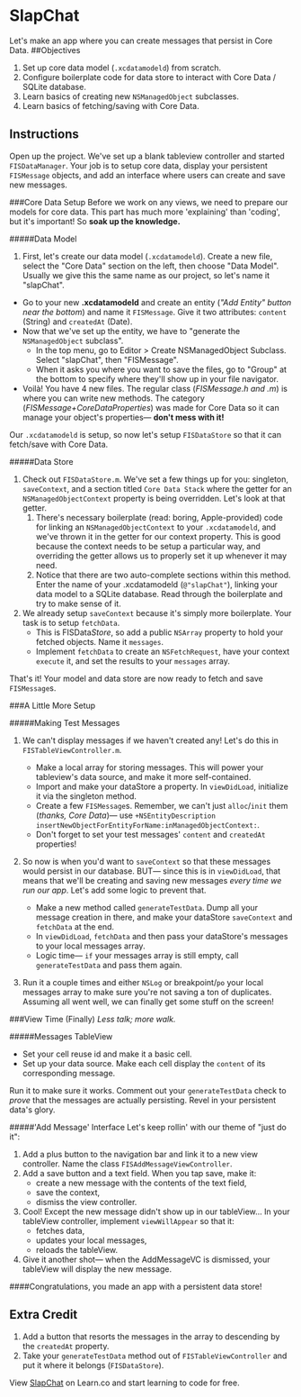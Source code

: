 
SlapChat
========
Let's make an app where you can create messages that persist in Core Data.
##Objectives
1. Set up core data model (`.xcdatamodeld`) from scratch.
2. Configure boilerplate code for data store to interact with Core Data / SQLite database.
3. Learn basics of creating new `NSManagedObject` subclasses.
4. Learn basics of fetching/saving with Core Data.

## Instructions
Open up the project. We've set up a blank tableview controller and started `FISDataManager`. Your job is to setup core data, display your persistent `FISMessage` objects, and add an interface where users can create and save new messages.

###Core Data Setup
Before we work on any views, we need to prepare our models for core data. 
This part has much more 'explaining' than 'coding', but it's important! So **soak up the knowledge.**

#####Data Model

1. First, let's create our data model (`.xcdatamodeld`). Create a new file, select the "Core Data" section on the left, then choose "Data Model". Usually we give this the same name as our project, so let's name it "slapChat".
- Go to your new **.xcdatamodeld** and create an entity (*"Add Entity" button near the bottom*) and name it `FISMessage`. Give it two attributes: `content` (String) and `createdAt` (Date).
- Now that we've set up the entity, we have to "generate the `NSManagedObject` subclass". 
   - In the top menu, go to Editor > Create NSManagedObject Subclass. Select "slapChat", then "FISMessage". 
   - When it asks you where you want to save the files, go to "Group" at the bottom to specify where they'll show up in your file navigator. 
- Voilà! You have 4 new files. The regular class (*FISMessage.h and .m*) is where you can write new methods. The category (*FISMessage+CoreDataProperties*) was made for Core Data so it can manage your object's properties— **don't mess with it!**

Our `.xcdatamodeld` is setup, so now let's setup `FISDataStore` so that it can fetch/save with Core Data. 

#####Data Store

1. Check out `FISDataStore.m`. We've set a few things up for you: singleton, `saveContext`, and a section titled `Core Data Stack` where the getter for an `NSManagedObjectContext` property is being overridden. Let's look at that getter.
   1. There's necessary boilerplate (read: boring, Apple-provided) code for linking an `NSManagedObjectContext` to your `.xcdatamodeld`, and we've thrown it in the getter for our context property. This is good because the context needs to be setup a particular way, and overriding the getter allows us to properly set it up whenever it may need.
   2. Notice that there are two auto-complete sections within this method. Enter the name of your .xcdatamodeld (`@"slapChat"`), linking your data model to a SQLite database. Read through the boilerplate and try to make sense of it.
3. We already setup `saveContext` because it's simply more boilerplate. Your task is to setup `fetchData`.
   - This is FISData*Store*, so add a public `NSArray` property to hold your fetched objects. Name it `messages`.
   - Implement `fetchData` to create an `NSFetchRequest`, have your context `execute` it, and set the results to your `messages` array.
 
That's it! Your model and data store are now ready to fetch and save `FISMessage`s.

###A Little More Setup

#####Making Test Messages

1. We can't display messages if we haven't created any! Let's do this in `FISTableViewController.m`.
    - Make a local array for storing messages. This will power your tableview's data source, and make it more self-contained.
	- Import and make your dataStore a property. In `viewDidLoad`, initialize it via the singleton method. 
	- Create a few `FISMessage`s. Remember, we can't just `alloc`/`init` them (*thanks, Core Data*)— use `+NSEntityDescription insertNewObjectForEntityForName:inManagedObjectContext:`. 
	- Don't forget to set your test messages' `content` and `createdAt` properties! 
2. So now is when you'd want to `saveContext` so that these messages would persist in our database. BUT— since this is in `viewDidLoad`, that means that we'll be creating and saving new messages *every time we run our app*. Let's add some logic to prevent that.
    - Make a new method called `generateTestData`. Dump all your message creation in there, and make your dataStore `saveContext` and `fetchData` at the end. 
    - In `viewDidLoad`, `fetchData` and then pass your dataStore's messages to your local messages array.
    - Logic time— `if`  your messages array is still empty, call `generateTestData` and pass them again.

3. Run it a couple times and either `NSLog` or breakpoint/`po` your local messages array to make sure you're not saving a ton of duplicates. Assuming all went well, we can finally get some stuff on the screen!

###View Time (Finally)
*Less talk; more walk.*

#####Messages TableView
- Set your cell reuse id and make it a basic cell.
- Set up your data source. Make each cell display the `content` of its corresponding message.

Run it to make sure it works. Comment out your `generateTestData` check to *prove* that the messages are actually persisting. Revel in your persistent data's glory. 

#####'Add Message' Interface
Let's keep rollin' with our theme of "just do it":

  1. Add a plus button to the navigation bar and link it to a new view controller. Name the class `FISAddMessageViewController`.
  2. Add a save button and a text field. When you tap save, make it:
     -  create a new message with the contents of the text field,
     -  save the context,
     -  dismiss the view controller.
  3. Cool! Except the new message didn't show up in our tableView... In your tableView controller, implement `viewWillAppear` so that it:     
     - fetches data, 
     - updates your local messages, 
     - reloads the tableView.   
  4. Give it another shot— when the AddMessageVC is dismissed, your tableView will display the new message.

####Congratulations, you made an app with a persistent data store!

## Extra Credit

  1. Add a button that resorts the messages in the array to descending by the `createdAt` property.
  2. Take your `generateTestData` method out of `FISTableViewController` and put it where it belongs (`FISDataStore`).

<p data-visibility='hidden'>View <a href='https://learn.co/lessons/slapchat-add' title='SlapChat'>SlapChat</a> on Learn.co and start learning to code for free.</p>
